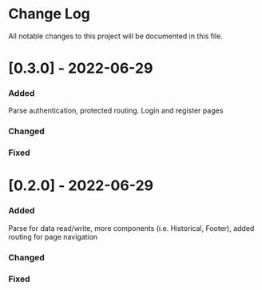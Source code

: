 # Change Log

All notable changes to this project will be documented in this file.

# [0.3.0] - 2022-06-29

### Added

Parse authentication, protected routing. Login and register pages

### Changed

### Fixed

# [0.2.0] - 2022-06-29

### Added

Parse for data read/write, more components (i.e. Historical, Footer), added routing for page navigation

### Changed

### Fixed

